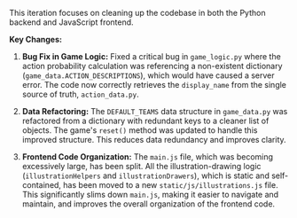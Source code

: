 This iteration focuses on cleaning up the codebase in both the Python backend and JavaScript frontend.

**Key Changes:**

1.  **Bug Fix in Game Logic:** Fixed a critical bug in `game_logic.py` where the action probability calculation was referencing a non-existent dictionary (`game_data.ACTION_DESCRIPTIONS`), which would have caused a server error. The code now correctly retrieves the `display_name` from the single source of truth, `action_data.py`.

2.  **Data Refactoring:** The `DEFAULT_TEAMS` data structure in `game_data.py` was refactored from a dictionary with redundant keys to a cleaner list of objects. The game's `reset()` method was updated to handle this improved structure. This reduces data redundancy and improves clarity.

3.  **Frontend Code Organization:** The `main.js` file, which was becoming excessively large, has been split. All the illustration-drawing logic (`illustrationHelpers` and `illustrationDrawers`), which is static and self-contained, has been moved to a new `static/js/illustrations.js` file. This significantly slims down `main.js`, making it easier to navigate and maintain, and improves the overall organization of the frontend code.